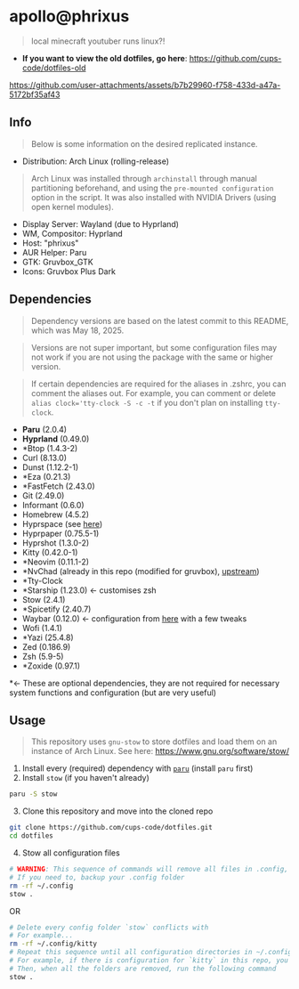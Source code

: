 # apollo@phrixus
> local minecraft youtuber runs linux?!
- **If you want to view the old dotfiles, go here**: https://github.com/cups-code/dotfiles-old

https://github.com/user-attachments/assets/b7b29960-f758-433d-a47a-5172bf35af43

## Info
> Below is some information on the desired replicated instance.
- Distribution: Arch Linux (rolling-release)
> Arch Linux was installed through `archinstall` through manual partitioning beforehand, and using the `pre-mounted configuration` option in the script. It was also installed with NVIDIA Drivers (using open kernel modules).
- Display Server: Wayland (due to Hyprland)
- WM, Compositor: Hyprland
- Host: "phrixus"
- AUR Helper: Paru
- GTK: Gruvbox_GTK
- Icons: Gruvbox Plus Dark

## Dependencies
> Dependency versions are based on the latest commit to this README, which was May 18, 2025.

> Versions are not super important, but some configuration files may not work if you are not using the package with the same or higher version.

> If certain dependencies are required for the aliases in .zshrc, you can comment the aliases out. For example, you can comment or delete `alias clock='tty-clock -S -c -t` if you don't plan on installing `tty-clock`.

- **Paru** (2.0.4)
- **Hyprland** (0.49.0)
- *Btop (1.4.3-2)
- Curl (8.13.0)
- Dunst (1.12.2-1)
- *Eza (0.21.3)
- *FastFetch (2.43.0)
- Git (2.49.0)
- Informant (0.6.0)
- Homebrew (4.5.2)
- Hyprspace (see [here](https://github.com/KZDKM/Hyprspace))
- Hyprpaper (0.75.5-1)
- Hyprshot (1.3.0-2)
- Kitty (0.42.0-1)
- *Neovim (0.11.1-2)
- *NvChad (already in this repo (modified for gruvbox), [upstream](https://github.com/NvChad/NvChad))
- *Tty-Clock
- *Starship (1.23.0) <- customises zsh
- Stow (2.4.1)
- *Spicetify (2.40.7)
- Waybar (0.12.0) <- configuration from [here](https://github.com/sane1090x/dotfiles/tree/gruvbox) with a few tweaks
- Wofi (1.4.1)
- *Yazi (25.4.8)
- Zed (0.186.9)
- Zsh (5.9-5)
- *Zoxide (0.97.1)

*<- These are optional dependencies, they are not required for necessary system functions and configuration (but are very useful)

## Usage
> This repository uses `gnu-stow` to store dotfiles and load them on an instance of Arch Linux. See here: https://www.gnu.org/software/stow/

1. Install every (required) dependency with [`paru`](https://github.com/Morganamilo/paru) (install `paru` first)
2. Install `stow` (if you haven't already)
```sh
paru -S stow
```
3. Clone this repository and move into the cloned repo
```sh
git clone https://github.com/cups-code/dotfiles.git
cd dotfiles
```
4. Stow all configuration files
```sh
# WARNING: This sequence of commands will remove all files in .config, please proceed with caution
# If you need to, backup your .config folder
rm -rf ~/.config
stow .
```
OR
```sh
# Delete every config folder `stow` conflicts with
# For example...
rm -rf ~/.config/kitty
# Repeat this sequence until all configuration directories in ~/.config that can be overriden by this repo are removed
# For example, if there is configuration for `kitty` in this repo, you delete `~/.config/kitty`
# Then, when all the folders are removed, run the following command
stow .
```
